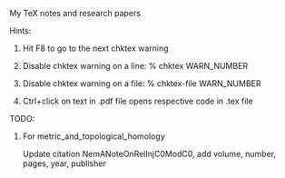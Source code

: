 My TeX notes and research papers

Hints:

1. Hit F8 to go to the next chktex warning

2. Disable chktex warning on a line: % chktex WARN_NUMBER

3. Disable chktex warning on a file: % chktex-file WARN_NUMBER

4. Ctrl+click on text in .pdf file opens respective code in .tex file

TODO:

1. For metric_and_topological_homology

    Update citation NemANoteOnRelInjC0ModC0, add volume, number, pages,
    year, publisher